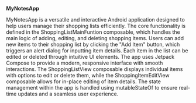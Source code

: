 **MyNotesApp**


MyNotesApp is a versatile and interactive Android application designed to help users manage their shopping lists efficiently. The core functionality is defined in the ShoppingListMainFuntion composable, which handles the main logic of adding, editing, and deleting shopping items. Users can add new items to their shopping list by clicking the "Add Item" button, which triggers an alert dialog for inputting item details. Each item in the list can be edited or deleted through intuitive UI elements. The app uses Jetpack Compose to provide a modern, responsive interface with smooth interactions. The ShoppingListView composable displays individual items with options to edit or delete them, while the ShoppingItemEditView composable allows for in-place editing of item details. The state management within the app is handled using mutableStateOf to ensure real-time updates and a seamless user experience.
